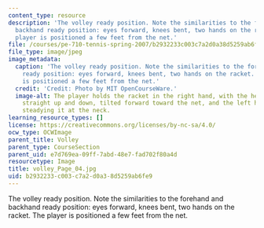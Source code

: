 ```yaml
---
content_type: resource
description: 'The volley ready position. Note the similarities to the forehand and
  backhand ready position: eyes forward, knees bent, two hands on the racket. The
  player is positioned a few feet from the net.'
file: /courses/pe-710-tennis-spring-2007/b2932233c003c7a2d0a38d5259ab6fe9_volley_Page_04.jpg
file_type: image/jpeg
image_metadata:
  caption: 'The volley ready position. Note the similarities to the forehand and backhand
    ready position: eyes forward, knees bent, two hands on the racket. The player
    is positioned a few feet from the net.'
  credit: 'Credit: Photo by MIT OpenCourseWare.'
  image-alt: The player holds the racket in the right hand, with the head aligned
    straight up and down, tilted forward toward the net, and the left hand lightly
    steadying it at the neck.
learning_resource_types: []
license: https://creativecommons.org/licenses/by-nc-sa/4.0/
ocw_type: OCWImage
parent_title: Volley
parent_type: CourseSection
parent_uid: e7d769ea-09ff-7abd-48e7-fad702f80a4d
resourcetype: Image
title: volley_Page_04.jpg
uid: b2932233-c003-c7a2-d0a3-8d5259ab6fe9
---
```

The volley ready position. Note the similarities to the forehand and backhand ready position: eyes forward, knees bent, two hands on the racket. The player is positioned a few feet from the net.